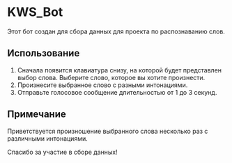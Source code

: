 # KWS_Bot

Этот бот создан для сбора данных для проекта по распознаванию слов. 

## Использование

1. Сначала появится клавиатура снизу, на которой будет представлен выбор слова. Выберите слово, которое вы хотите произнести.
2. Произнесите выбранное слово с разными интонациями.
3. Отправьте голосовое сообщение длительностью от 1 до 3 секунд.

## Примечание

Приветствуется произношение выбранного слова несколько раз с различными интонациями.

Спасибо за участие в сборе данных!
